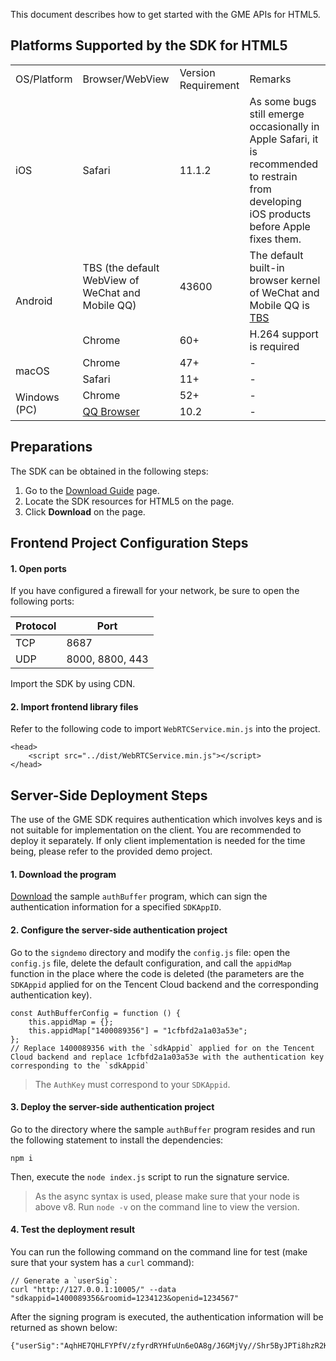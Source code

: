 This document describes how to get started with the GME APIs for HTML5.

## Platforms Supported by the SDK for HTML5
<table>
   <tr>
      <td>OS/Platform</td>
      <td>Browser/WebView</td>
      <td>Version Requirement</td>
      <td>Remarks</td>
   </tr>
   <tr>
      <td>iOS</td>
      <td>Safari</td>
      <td>11.1.2</td>
      <td>As some bugs still emerge occasionally in Apple Safari, it is recommended to restrain from developing iOS products before Apple fixes them.</td>
   </tr>
   <tr>
      <td rowspan="2">Android</td>
      <td>TBS (the default WebView of WeChat and Mobile QQ)</td>
      <td>43600</td>
      <td>The default built-in browser kernel of WeChat and Mobile QQ is <a href="https://x5.tencent.com/">TBS</a></td>
   </tr>
   <tr>
      <td>Chrome</td>
      <td>60+</td>
      <td>H.264 support is required</td>
   </tr>
   <tr>
      <td rowspan="2">macOS</td>
      <td>Chrome</td>
      <td>47+</td>
      <td>-</td>
   </tr>
   <tr>
      <td>Safari</td>
      <td>11+</td>
      <td>-</td>
   </tr>
   <tr>
      <td rowspan="2">Windows (PC)</td>
      <td>Chrome</td>
      <td>52+</td>
      <td>-</td>
   </tr>
   <tr>
      <td><a href="https://browser.qq.com/">QQ Browser</a></td>
      <td>10.2</td>
      <td>-</td>
   </tr>
</table>

## Preparations
The SDK can be obtained in the following steps:
1. Go to the [Download Guide](https://intl.cloud.tencent.com/document/product/607/18521) page.
2. Locate the SDK resources for HTML5 on the page.
3. Click **Download** on the page.


## Frontend Project Configuration Steps
#### 1. Open ports
If you have configured a firewall for your network, be sure to open the following ports:

| Protocol | Port |
| ---- | ----------------- |
| TCP  | 8687              |
| UDP  | 8000, 8800, 443 |

Import the SDK by using CDN.

#### 2. Import frontend library files
Refer to the following code to import `WebRTCService.min.js` into the project. 
```
<head>
    <script src="../dist/WebRTCService.min.js"></script>
</head>
```


## Server-Side Deployment Steps
The use of the GME SDK requires authentication which involves keys and is not suitable for implementation on the client. You are recommended to deploy it separately.
If only client implementation is needed for the time being, please refer to the provided demo project.

#### 1. Download the program
[Download](https://main.qcloudimg.com/raw/b1d8e4d8e7321fd67250069d07bf2016.zip) the sample `authBuffer` program, which can sign the authentication information for a specified `SDKAppID`.

#### 2. Configure the server-side authentication project
Go to the `signdemo` directory and modify the `config.js` file: open the `config.js` file, delete the default configuration, and call the `appidMap` function in the place where the code is deleted (the parameters are the `SDKAppid` applied for on the Tencent Cloud backend and the corresponding authentication key).

```
const AuthBufferConfig = function () {
    this.appidMap = {};
    this.appidMap["1400089356"] = "1cfbfd2a1a03a53e";
};
// Replace 1400089356 with the `sdkAppid` applied for on the Tencent Cloud backend and replace 1cfbfd2a1a03a53e with the authentication key corresponding to the `sdkAppid`
```

>The `AuthKey` must correspond to your `SDKAppid`.

#### 3. Deploy the server-side authentication project
Go to the directory where the sample `authBuffer` program resides and run the following statement to install the dependencies:

```
npm i
```

Then, execute the `node index.js` script to run the signature service.

>As the async syntax is used, please make sure that your node is above v8. Run `node -v` on the command line to view the version.


#### 4. Test the deployment result
You can run the following command on the command line for test (make sure that your system has a `curl` command):
```
// Generate a `userSig`:
curl "http://127.0.0.1:10005/" --data "sdkappid=1400089356&roomid=1234123&openid=1234567"
```

After the signing program is executed, the authentication information will be returned as shown below:
```
{"userSig":"AqhHE7QHLFYPfV/zfyrdRYHfuUn6eOA8g/J6GMjVy//Shr5ByJPTi8hzR2KyXMvn","errorCode":0}
```
